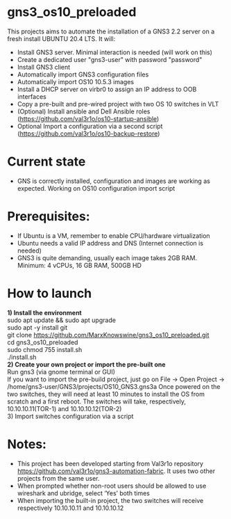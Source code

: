 
# gns3_os10_preloaded

This projects aims to automate the installation of a GNS3 2.2 server on a fresh install UBUNTU 20.4 LTS.
It will:
- Install GNS3 server. Minimal interaction is needed (will work on this)
- Create a dedicated user "gns3-user" with password "password"
- Install GNS3 client
- Automatically import GNS3 configuration files
- Automatically import OS10 10.5.3 images
- Install a DHCP server on virbr0 to assign an IP address to OOB interfaces
- Copy a pre-built and pre-wired project with two OS 10 switches in VLT
- (Optional) Install ansible and Dell Ansible roles (https://github.com/val3r1o/os10-startup-ansible)
- Optional Import a configuration via a second script (https://github.com/val3r1o/os10-backup-restore)

# Current state
- GNS is correctly installed, configuration and images are working as expected. Working on OS10 configuration import script

# Prerequisites:
- If Ubuntu is a VM, remember to enable CPU/hardware virtualization
- Ubuntu needs a valid IP address and DNS (Internet connection is needed)
- GNS3 is quite demanding, usually each image takes 2GB RAM. Minimum: 4 vCPUs, 16 GB RAM, 500GB HD

# How to launch
<strong>1) Install the environment</strong></br>
sudo apt update && sudo apt upgrade</br>
sudo apt -y install git</br>
git clone https://github.com/MarxKnowswine/gns3_os10_preloaded.git</br>
cd gns3_os10_preloaded</br>
sudo chmod 755 install.sh</br>
./install.sh</br>
<strong>2) Create your own project or import the pre-built one</strong></br>
Run gns3 (via gnome terminal or GUI)</br>
If you want to import the pre-build project, just go on File -> Open Project -> /home/gns3-user/GNS3/projects/OS10_GNS3.gns3a
Once powered on the two switches, they will need at least 10 minutes to install the OS from scratch and a first reboot. The switches will take, respectively, 10.10.10.11(TOR-1) and 10.10.10.12(TOR-2)</br>
3) Import switches configuration via a script</br>


# Notes:
- This project has been developed starting from Val3r1o repository https://github.com/val3r1o/gns3-automation-fabric. It uses two other projects from the same user.
- When prompted whether non-root users should be allowed to use wireshark and ubridge, select ‘Yes’ both times
- When importing the built-in project, the two switches will receive respectively 10.10.10.11 and 10.10.10.12
